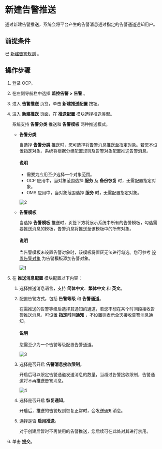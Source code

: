 # 新建告警推送

通过新建告警推送，系统会将平台产生的告警消息通过指定的告警通道通知用户。

## 前提条件

已 [新建告警规则](../300.manage-alert-rules/100.create-an-alert-rule.md) 。

## 操作步骤

1. 登录 OCP。

2. 在左侧导航栏中选择 **监控告警** **\>** **告警** 。

3. 进入 **告警推送** 页签，单击 **新建推送配置** 按钮。

4. 进入 **新建推送** 页面，在 **推送配置** 模块选择推送类型。

   系统支持 **告警分类** 推送和 **告警模板** 两种推送模式。

   * **告警分类**

      当选择 **告警分类** 推送时，您可选择将告警消息推送至指定对象。若您不设置指定对象，系统将根据分组配置规则及告警对象配置推送告警消息。

      <main id="explain" type='alert'>
      <h4>说明</h4>
      <p><ul><li>需要为应用至少选择一个对象范围。</li><li>OCP 应用中，当对象范围选择 <b>服务</b> 及 <b>备份恢复</b> 时，无需配置指定对象。</li><li>OMS 应用中，当对象范围选择 <b>服务</b> 时，无需配置指定对象。</li></ul></p>
      </main>

      ![2](https://obbusiness-private.oss-cn-shanghai.aliyuncs.com/doc/img/ocp/421/alarm/%E6%96%B0%E5%BB%BA%E6%8E%A8%E9%80%81%E9%85%8D%E7%BD%AE-1.png)

   * **告警模板**

      当选择 **告警模板** 推送时，页签下方将展示系统中所有的告警模板，勾选需要推送消息的模板，告警消息将推送至该模板中的所有对象。

      <main id="notice" type='explain'>
         <h4>说明</h4>
         <p>当告警模板未设置告警对象时，该模板将置灰无法进行勾选。您可参考 <a href="../400.manage-alert-templates/200.set-alert-objects.md">设置告警对象</a> 为告警模板添加告警对象。</p>
      </main>

      ![1](https://obbusiness-private.oss-cn-shanghai.aliyuncs.com/doc/img/ocp/421/alarm/%E6%96%B0%E5%BB%BA%E6%8E%A8%E9%80%81%E9%85%8D%E7%BD%AE-2.png)

   
5. 在 **推送消息配置** 模块配置以下内容：

   1. 选择推送消息语言，支持 **简体中文**、**繁体中文** 和 **英文**。

   2. 配置告警方式，包括 **告警等级** 和 **告警通道**。

      在需推送的告警等级后选择其通知的通道，若您不想在某个时间段接收告警推送消息，可设置 **指定时间通知** ，不设置则表示全天接收告警消息通知。

      <main id="notice" type='explain'>
      <h4>说明</h4>
      <p>您需至少为一个告警等级配置告警通道。</p>
      </main>

      ![3](https://obbusiness-private.oss-cn-shanghai.aliyuncs.com/doc/img/ocp/401/%E6%8E%A8%E9%80%81%E6%B6%88%E6%81%AF%E8%AF%AD%E8%A8%801.png)

   3. 选择是否开启 **告警消息接收限制**。

      开启后可以限定告警通道发送消息的数量，当超过告警接收限制，告警通道将不再推送告警消息。

      ![4](https://obbusiness-private.oss-cn-shanghai.aliyuncs.com/doc/img/ocp/401/%E5%91%8A%E8%AD%A6%E6%B6%88%E6%81%AF%E6%8E%A5%E6%94%B6%E9%99%90%E5%88%B61.png)

   4. 选择是否开启 **恢复通知**。

      开启后，推送的告警规则恢复正常时，会发送通知消息。

   5. 选择是否 **启用推送**。

      对于创建后暂时不再使用的告警推送，您后续可在此处对其进行禁用。

6. 单击 **提交**。
